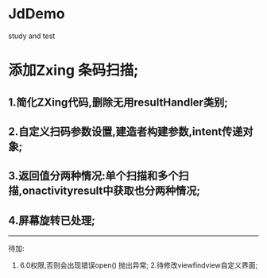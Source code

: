 # JdDemo
study and test
# 添加Zxing 条码扫描;
## 1.简化ZXing代码,删除无用resultHandler类别;
## 2.自定义扫码参数设置,建造者构建参数,intent传递对象;
## 3.返回值分两种情况:单个扫描和多个扫描,onactivityresult中获取也分两种情况;
## 4.屏幕旋转已处理;
---

待加:
1. 6.0权限,否则会出现错误open() 抛出异常;
2.待修改viewfindview自定义界面;

